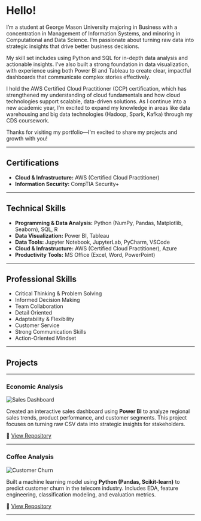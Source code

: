 # Hello!

I’m a student at George Mason University majoring in Business with a concentration in Management of Information Systems, and minoring in Computational and Data Science. I’m passionate about turning raw data into strategic insights that drive better business decisions.

My skill set includes using Python and SQL for in-depth data analysis and actionable insights. I’ve also built a strong foundation in data visualization, with experience using both Power BI and Tableau to create clear, impactful dashboards that communicate complex stories effectively.

I hold the AWS Certified Cloud Practitioner (CCP) certification, which has strengthened my understanding of cloud fundamentals and how cloud technologies support scalable, data-driven solutions. As I continue into a new academic year, I’m excited to expand my knowledge in areas like data warehousing and big data technologies (Hadoop, Spark, Kafka) through my CDS coursework.

Thanks for visiting my portfolio—I’m excited to share my projects and growth with you!

---

## Certifications
- **Cloud & Infrastructure:** AWS (Certified Cloud Practitioner) 
- **Information Security:** CompTIA Security+

---
  
## Technical Skills

- **Programming & Data Analysis:** Python (NumPy, Pandas, Matplotlib, Seaborn), SQL, R
- **Data Visualization:** Power BI, Tableau  
- **Data Tools:** Jupyter Notebook, JupyterLab, PyCharm, VSCode  
- **Cloud & Infrastructure:** AWS (Certified Cloud Practitioner), Azure  
- **Productivity Tools:** MS Office (Excel, Word, PowerPoint)

---

## Professional Skills

- Critical Thinking & Problem Solving  
- Informed Decision Making  
- Team Collaboration  
- Detail Oriented  
- Adaptability & Flexibility  
- Customer Service  
- Strong Communication Skills  
- Action-Oriented Mindset  

---

## Projects

---

### Economic Analysis

![Sales Dashboard](images/sales-dashboard.png)

Created an interactive sales dashboard using **Power BI** to analyze regional sales trends, product performance, and customer segments. This project focuses on turning raw CSV data into strategic insights for stakeholders.

🔗 [View Repository](https://github.com/yourusername/sales-dashboard-project)

---

### Coffee Analysis

![Customer Churn](images/churn-model.png)

Built a machine learning model using **Python (Pandas, Scikit-learn)** to predict customer churn in the telecom industry. Includes EDA, feature engineering, classification modeling, and evaluation metrics.

🔗 [View Repository](https://github.com/yourusername/churn-prediction)

---

